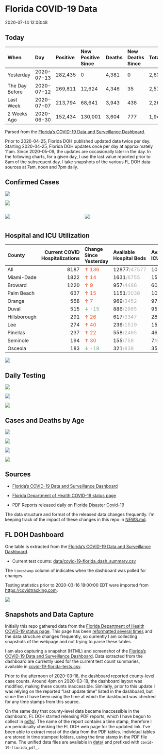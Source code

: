 Florida COVID-19 Data
================
2020-07-14 12:03:48

## Today

| When           | Day        | Positive | New Positive Since | Deaths | New Deaths Since | Total     |
| :------------- | :--------- | :------- | :----------------- | :----- | :--------------- | :-------- |
| Yesterday      | 2020-07-13 | 282,435  | 0                  | 4,381  | 0                | 2,639,961 |
| The Day Before | 2020-07-12 | 269,811  | 12,624             | 4,346  | 35               | 2,574,394 |
| Last Week      | 2020-07-07 | 213,794  | 68,641             | 3,943  | 438              | 2,269,577 |
| 2 Weeks Ago    | 2020-06-30 | 152,434  | 130,001            | 3,604  | 777              | 1,945,385 |

Parsed from the [Florida’s COVID-19 Data and Surveillance
Dashboard](https://fdoh.maps.arcgis.com/apps/opsdashboard/index.html#/8d0de33f260d444c852a615dc7837c86).

Prior to 2020-04-25, Florida DOH published updated data twice per day.
Starting 2020-04-25, Florida DOH updates once per day at approximately
11am. Since 2020-05-06, the updates are occasionally later in the day.
In the following charts, for a given day, I use the last value reported
prior to 8am of the subsequent day. I take snapshots of the various FL
DOH data sources at 7am, noon and 7pm daily.

## Confirmed Cases

![](plots/covid-19-florida-daily-test-changes.png)

![](plots/covid-19-florida-county-top-6.png)

<div class="columns">

<div class="column is-full-mobile">

![](plots/covid-19-florida-testing.png)

</div>

<div class="column is-full-mobile">

![](plots/covid-19-florida-total-positive.png)

</div>

</div>

## Hospital and ICU Utilization

| County       | Current COVID Hospitalizations | Change Since Yesterday                    | Available Hospital Beds                      | Available ICU Beds                         |
| :----------- | -----------------------------: | :---------------------------------------- | :------------------------------------------- | :----------------------------------------- |
| All          |                           8187 | <span style="color: #EC4E20">↑ 136</span> | 12877<span style="color: #aaa">/47577</span> | 1057<span style="color: #aaa">/5087</span> |
| Miami-Dade   |                           1822 | <span style="color: #EC4E20">↑ 14</span>  | 1631<span style="color: #aaa">/6755</span>   | 158<span style="color: #aaa">/801</span>   |
| Broward      |                           1220 | <span style="color: #EC4E20">↑ 9</span>   | 957<span style="color: #aaa">/4488</span>    | 60<span style="color: #aaa">/459</span>    |
| Palm Beach   |                            637 | <span style="color: #EC4E20">↑ 15</span>  | 1151<span style="color: #aaa">/3038</span>   | 103<span style="color: #aaa">/322</span>   |
| Orange       |                            568 | <span style="color: #EC4E20">↑ 7</span>   | 969<span style="color: #aaa">/3452</span>    | 97<span style="color: #aaa">/275</span>    |
| Duval        |                            515 | <span style="color: #6BAA75">↓ -15</span> | 886<span style="color: #aaa">/2985</span>    | 95<span style="color: #aaa">/345</span>    |
| Hillsborough |                            291 | <span style="color: #EC4E20">↑ 26</span>  | 617<span style="color: #aaa">/3347</span>    | 28<span style="color: #aaa">/346</span>    |
| Lee          |                            274 | <span style="color: #EC4E20">↑ 40</span>  | 236<span style="color: #aaa">/1519</span>    | 15<span style="color: #aaa">/125</span>    |
| Pinellas     |                            237 | <span style="color: #EC4E20">↑ 22</span>  | 558<span style="color: #aaa">/2465</span>    | 46<span style="color: #aaa">/250</span>    |
| Seminole     |                            194 | <span style="color: #EC4E20">↑ 30</span>  | 155<span style="color: #aaa">/758</span>     | 7<span style="color: #aaa">/66</span>      |
| Osceola      |                            183 | <span style="color: #6BAA75">↓ -19</span> | 321<span style="color: #aaa">/838</span>     | 35<span style="color: #aaa">/93</span>     |

![](plots/covid-19-florida-icu-usage.png)

## Daily Testing

![](plots/covid-19-florida-tests-per-case.png)

<!-- ![](plots/covid-19-florida-change-new-cases.png) -->

![](plots/covid-19-florida-tests-percent-positive.png)

![](plots/covid-19-florida-test-and-case-growth.png)

## Cases and Deaths by Age

![](plots/covid-19-florida-weekly-events-by-age.png)

![](plots/covid-19-florida-age.png)

![](plots/covid-19-florida-age-deaths.png)

![](plots/covid-19-florida-age-sex.png)

## Sources

  - [Florida’s COVID-19 Data and Surveillance
    Dashboard](https://fdoh.maps.arcgis.com/apps/opsdashboard/index.html#/8d0de33f260d444c852a615dc7837c86)

  - [Florida Department of Health COVID-19 status
    page](http://www.floridahealth.gov/diseases-and-conditions/COVID-19/)

  - PDF Reports released daily on [Florida Disaster
    Covid-19](http://www.floridahealth.gov/diseases-and-conditions/COVID-19/)

The data structure and format of the released data changes frequently.
I’m keeping track of the impact of these changes in this repo in
[NEWS.md](NEWS.md).

## FL DOH Dashboard

One table is extracted from the [Florida’s COVID-19 Data and
Surveillance
Dashboard](https://fdoh.maps.arcgis.com/apps/opsdashboard/index.html#/8d0de33f260d444c852a615dc7837c86).

  - Current test counts:
    [data/covid-19-florida\_dash\_summary.csv](data/covid-19-florida_dash_summary.csv)

The `timestamp` column of indicates when the dashboard was polled for
changes.

Testing statistics prior to 2020-03-16 18:00:00 EDT were imported from
<https://covidtracking.com>.

![](screenshots/fodh_maps_arcgis_com__apps__opsdashboard.png)

## Snapshots and Data Capture

Initially this repo gathered data from the [Florida Department of Health
COVID-19 status
page](http://www.floridahealth.gov/diseases-and-conditions/COVID-19/).
This page has been [reformatted several
times](screenshots/floridahealth_gov__diseases-and-conditions__COVID-19.png)
and the data structure changes frequently, so currently I am collecting
snapshots of the webpage and not trying to parse these tables.

I am also capturing a snapshot (HTML) and screenshot of the [Florida’s
COVID-19 Data and Surveillance
Dashboard](https://fdoh.maps.arcgis.com/apps/opsdashboard/index.html#/8d0de33f260d444c852a615dc7837c86).
Data extracted from the dashboard are currently used for the current
test count summaries, available in
[covid-19-florida-tests.csv](covid-19-florida-tests.csv).

Prior to the afternoon of 2020-03-18, the dashboard reported
county-level case counts. Around 4pm on 2020-03-18, the dashboard layout
was modified, making these counts inaccessible. Similarly, prior to this
update I was relying on the reported “last update time” listed in the
dashboard, but since then I have been using the time at which the
dashboard was checked for any time stamps from this source.

On the same day that county-level data became inaccessible in the
dashboard, FL DOH started releasing PDF reports, which I have begun to
collect in [pdfs/](pdfs/). The name of the report contains a time stamp,
therefore I am periodically checking the FL DOH web page for the updated
link. I’ve been able to extract most of the data from the PDF tables.
Individual tables are stored in time stamped folders, using the time
stamp in the PDF file name. The unified data files are available in
[data/](data/) and prefixed with `covid-19-florida_pdf_`.
